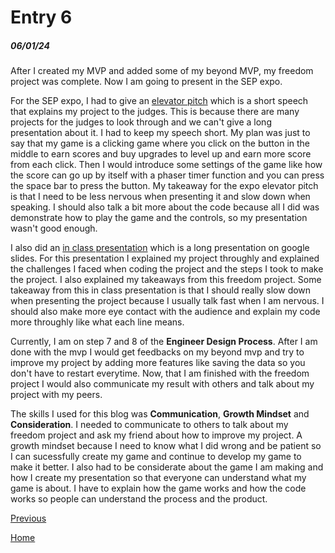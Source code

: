 # Entry 6
##### 06/01/24

After I created my MVP and added some of my beyond MVP, my freedom project was complete. Now I am going to present in the SEP expo.

For the SEP expo, I had to give an [elevator pitch](https://docs.google.com/document/d/1UgcGfnLjRVhjuw4PBfouf4IGefLLYo6cTXLxUhbHE-U/edit) which is a short speech that explains my project to the judges. This is because there are many projects for the judges to look through and we can't give a long presentation about it. I had to keep my speech short. My plan was just to say that my game is a clicking game where you click on the button in the middle to earn scores and buy upgrades to level up and earn more score from each click. Then I would introduce some settings of the game like how the score can go up by itself with a phaser timer function and you can press the space bar to press the button. My takeaway for the expo elevator pitch is that I need to be less nervous when presenting it and slow down when speaking. I should also talk a bit more about the code because all I did was demonstrate how to play the game and the controls, so my presentation wasn't good enough.

I also did an [in class presentation](https://docs.google.com/presentation/d/1b_fCPDc2DB9zkZ-sAL7y2axxa58C1MdmaMroIZjcapc/edit#slide=id.g2ddbe8222d2_0_0) which is a long presentation on google slides. For this presentation I explained my project throughly and explained the challenges I faced when coding the project and the steps I took to make the project. I also explained my takeaways from this freedom project. Some takeaway from this in class presentation is that I should really slow down when presenting the project because I usually talk fast when I am nervous. I should also make more eye contact with the audience and explain my code more throughly like what each line means.

Currently, I am on step 7 and 8 of the **Engineer Design Process**. After I am done with the mvp I would get feedbacks on my beyond mvp and try to improve my project by adding more features like saving the data so you don't have to restart everytime. Now, that I am finished with the freedom project I would also communicate my result with others and talk about my project with my peers.

The skills I used for this blog was **Communication**, **Growth Mindset** and **Consideration**. I needed to communicate to others to talk about my freedom project and ask my friend about how to improve my project. A growth mindset because I need to know what I did wrong and be patient so I can sucessfully create my game and continue to develop my game to make it better. I also had to be considerate about the game I am making and how I create my presentation so that everyone can understand what my game is about. I have to explain how the game works and how the code works so people can understand the process and the product.

[Previous](entry05.md)

[Home](../README.md)
